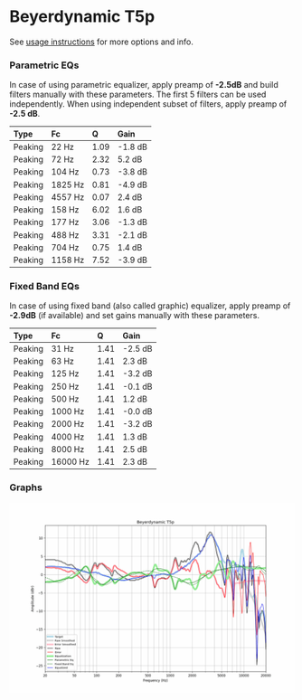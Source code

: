 # Beyerdynamic T5p
See [usage instructions](https://github.com/jaakkopasanen/AutoEq#usage) for more options and info.

### Parametric EQs
In case of using parametric equalizer, apply preamp of **-2.5dB** and build filters manually
with these parameters. The first 5 filters can be used independently.
When using independent subset of filters, apply preamp of **-2.5 dB**.

| Type    | Fc      |    Q | Gain    |
|:--------|:--------|:-----|:--------|
| Peaking | 22 Hz   | 1.09 | -1.8 dB |
| Peaking | 72 Hz   | 2.32 | 5.2 dB  |
| Peaking | 104 Hz  | 0.73 | -3.8 dB |
| Peaking | 1825 Hz | 0.81 | -4.9 dB |
| Peaking | 4557 Hz | 0.07 | 2.4 dB  |
| Peaking | 158 Hz  | 6.02 | 1.6 dB  |
| Peaking | 177 Hz  | 3.06 | -1.3 dB |
| Peaking | 488 Hz  | 3.31 | -2.1 dB |
| Peaking | 704 Hz  | 0.75 | 1.4 dB  |
| Peaking | 1158 Hz | 7.52 | -3.9 dB |

### Fixed Band EQs
In case of using fixed band (also called graphic) equalizer, apply preamp of **-2.9dB**
(if available) and set gains manually with these parameters.

| Type    | Fc       |    Q | Gain    |
|:--------|:---------|:-----|:--------|
| Peaking | 31 Hz    | 1.41 | -2.5 dB |
| Peaking | 63 Hz    | 1.41 | 2.3 dB  |
| Peaking | 125 Hz   | 1.41 | -3.2 dB |
| Peaking | 250 Hz   | 1.41 | -0.1 dB |
| Peaking | 500 Hz   | 1.41 | 1.2 dB  |
| Peaking | 1000 Hz  | 1.41 | -0.0 dB |
| Peaking | 2000 Hz  | 1.41 | -3.2 dB |
| Peaking | 4000 Hz  | 1.41 | 1.3 dB  |
| Peaking | 8000 Hz  | 1.41 | 2.5 dB  |
| Peaking | 16000 Hz | 1.41 | 2.3 dB  |

### Graphs
![](./Beyerdynamic%20T5p.png)